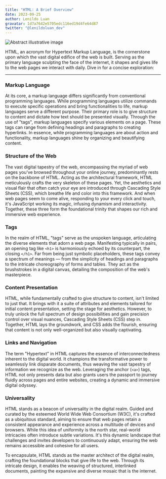 ```yaml
---
title: "HTML: A Brief Overview"
date: 2023-09-25
author: Lenildo Luan
gravatar: 1d7a7642e5705edc116ed19d4fe64d87
twitter: "@lenildoluan_dev"
---
```


<img src="https://ik.imagekit.io/zjvju1m8yb/Blog_LenildoLuan/posts/Learn%20HTML:%20A%20Beginner's%20Guide/Introduction/luan_internet_in_the_style_of_detailed_pen_and_ink_sketches_min_4dc712b2-96d5-47a2-8529-c3034c4a6e4c_0SUO1QjeV.png?updatedAt=1695657340761" class="img-banner" alt="Abstract illustrative image"/>

HTML, an acronym for Hypertext Markup Language, is the cornerstone upon which the vast digital edifice of the web is built. Serving as the primary language sculpting the face of the internet, it shapes and gives life to the web pages we interact with daily. Dive in for a concise exploration:

---

### **Markup Language**

At its core, a markup language differs significantly from conventional programming languages. While programming languages utilize commands to execute specific operations and bring functionalities to life, markup languages serve a different purpose. Their primary role is to give structure to content and dictate how text should be presented visually. Through the use of "tags", markup languages specify various elements on a page. These tags can range from defining headings and paragraphs to creating hyperlinks. In essence, while programming languages are about action and functionality, markup languages shine by organizing and beautifying content.

### **Structure of the Web**

The vast digital tapestry of the web, encompassing the myriad of web pages you've browsed throughout your online journey, predominantly rests on the backbone of HTML. Acting as the architectural framework, HTML meticulously crafts the very skeleton of these pages. Yet, the aesthetics and visual flair that often catch your eye are introduced through Cascading Style Sheets (CSS), which breathe life and color into this framework. And when web pages seem to come alive, responding to your every click and touch, it's JavaScript working its magic, infusing dynamism and interactivity. Together, these three form the foundational trinity that shapes our rich and immersive web experience.

### **Tags**

In the realm of HTML, "tags" serve as the unspoken language, articulating the diverse elements that adorn a web page. Manifesting typically in pairs, an opening tag like `<h1>` is harmoniously echoed by its counterpart, the closing `</h1>`. Far from being just symbolic placeholders, these tags convey a spectrum of meanings — from the simplicity of headings and paragraphs to the intricate choreography of forms and tables. They act as the brushstrokes in a digital canvas, detailing the composition of the web's masterpiece.

### **Content Presentation**

HTML, while fundamentally crafted to give structure to content, isn't limited to just that. It brings with it a suite of attributes and elements tailored for initial content presentation, setting the stage for aesthetics. However, to truly unlock the full spectrum of design possibilities and gain precision control over visual nuances, Cascading Style Sheets (CSS) step in. Together, HTML lays the groundwork, and CSS adds the flourish, ensuring that content is not only well-organized but also visually captivating.

### **Links and Navigation**

The term "Hypertext" in HTML captures the essence of interconnectedness inherent to the digital world. It champions the transformative power to seamlessly link disparate documents, thus weaving the vast tapestry of information we recognize as the web. Leveraging the anchor (`<a>`) tags, HTML not only presents data but also grants users the passport to journey fluidly across pages and entire websites, creating a dynamic and immersive digital odyssey.

### **Universality**

HTML stands as a beacon of universality in the digital realm. Guided and curated by the esteemed World Wide Web Consortium (W3C), it's crafted as a ubiquitous standard, aiming to ensure that web pages retain a consistent appearance and experience across a multitude of devices and browsers. While this idea of uniformity is the north star, real-world intricacies often introduce subtle variations. It's this dynamic landscape that challenges and invites developers to continuously adapt, ensuring the web remains accessible and cohesive for all users.

To encapsulate, HTML stands as the master architect of the digital realm, crafting the foundational blocks that give life to the web. Through its intricate design, it enables the weaving of structured, interlinked documents, painting the expansive and diverse mosaic that is the internet.